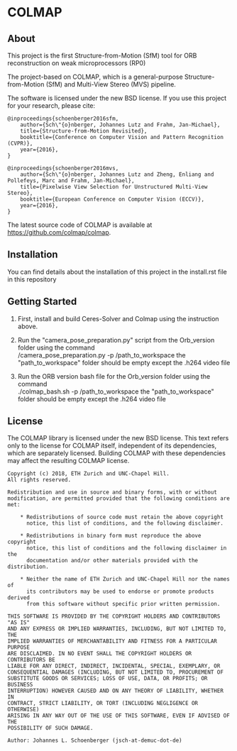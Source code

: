 COLMAP
======

About
-----

This project is the first Structure-from-Motion (SfM) tool for ORB reconstruction on weak microprocessors (RP0)

The project-based on COLMAP, which is a general-purpose Structure-from-Motion (SfM) and Multi-View Stereo
(MVS) pipeline.

The software is licensed under the new BSD license. If you use this project for
your research, please cite:

    @inproceedings{schoenberger2016sfm,
        author={Sch\"{o}nberger, Johannes Lutz and Frahm, Jan-Michael},
        title={Structure-from-Motion Revisited},
        booktitle={Conference on Computer Vision and Pattern Recognition (CVPR)},
        year={2016},
    }

    @inproceedings{schoenberger2016mvs,
        author={Sch\"{o}nberger, Johannes Lutz and Zheng, Enliang and Pollefeys, Marc and Frahm, Jan-Michael},
        title={Pixelwise View Selection for Unstructured Multi-View Stereo},
        booktitle={European Conference on Computer Vision (ECCV)},
        year={2016},
    }


The latest source code of COLMAP is available at https://github.com/colmap/colmap. 


Installation
--------

You can find details about the installation of this project in the install.rst file in this repository

Getting Started
---------------

1. First, install and build Ceres-Solver and Colmap using the instruction above.

2. Run the "camera_pose_preparation.py" script from the Orb_version folder using the command  
/camera_pose_preparation.py -p /path_to_workspace
the "path_to_workspace" folder should be empty except the .h264 video file

3. Run the ORB version bash file for the Orb_version folder using the command  
./colmap_bash.sh -p /path_to_workspace
the "path_to_workspace" folder should be empty except the .h264 video file



License
-------

The COLMAP library is licensed under the new BSD license. This text
refers only to the license for COLMAP itself, independent of its dependencies,
which are separately licensed. Building COLMAP with these dependencies may
affect the resulting COLMAP license.

    Copyright (c) 2018, ETH Zurich and UNC-Chapel Hill.
    All rights reserved.

    Redistribution and use in source and binary forms, with or without
    modification, are permitted provided that the following conditions are met:

        * Redistributions of source code must retain the above copyright
          notice, this list of conditions, and the following disclaimer.

        * Redistributions in binary form must reproduce the above copyright
          notice, this list of conditions and the following disclaimer in the
          documentation and/or other materials provided with the distribution.

        * Neither the name of ETH Zurich and UNC-Chapel Hill nor the names of
          its contributors may be used to endorse or promote products derived
          from this software without specific prior written permission.

    THIS SOFTWARE IS PROVIDED BY THE COPYRIGHT HOLDERS AND CONTRIBUTORS "AS IS"
    AND ANY EXPRESS OR IMPLIED WARRANTIES, INCLUDING, BUT NOT LIMITED TO, THE
    IMPLIED WARRANTIES OF MERCHANTABILITY AND FITNESS FOR A PARTICULAR PURPOSE
    ARE DISCLAIMED. IN NO EVENT SHALL THE COPYRIGHT HOLDERS OR CONTRIBUTORS BE
    LIABLE FOR ANY DIRECT, INDIRECT, INCIDENTAL, SPECIAL, EXEMPLARY, OR
    CONSEQUENTIAL DAMAGES (INCLUDING, BUT NOT LIMITED TO, PROCUREMENT OF
    SUBSTITUTE GOODS OR SERVICES; LOSS OF USE, DATA, OR PROFITS; OR BUSINESS
    INTERRUPTION) HOWEVER CAUSED AND ON ANY THEORY OF LIABILITY, WHETHER IN
    CONTRACT, STRICT LIABILITY, OR TORT (INCLUDING NEGLIGENCE OR OTHERWISE)
    ARISING IN ANY WAY OUT OF THE USE OF THIS SOFTWARE, EVEN IF ADVISED OF THE
    POSSIBILITY OF SUCH DAMAGE.

    Author: Johannes L. Schoenberger (jsch-at-demuc-dot-de)
